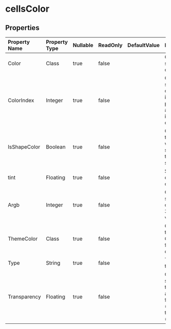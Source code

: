 # **cellsColor**

 

## **Properties**

| Property Name | Property Type | Nullable |  ReadOnly | DefaultValue | Description | 
| :- | :- | :- |:- |  :- | :- |
|Color|Class|true|false |  |Gets and sets the RGB color. |
|ColorIndex|Integer|true|false |  |Gets and sets the color index in the color palette. Only applies of indexed color. |
|IsShapeColor|Boolean|true|false |  |Gets and set the color which should apply to cell or shape. |
|tint|Floating|true|false |  |Set the tint of the shape color|
|Argb|Integer|true|false |  |Gets and sets the color from a 32-bit ARGB value. |
|ThemeColor|Class|true|false |  |Gets the theme color. Only applies for theme color type. |
|Type|String|true|false |  |The color type. |
|Transparency|Floating|true|false |  |Gets and sets transparency as a value from 0.0 (opaque) through 1.0 (clear). |

